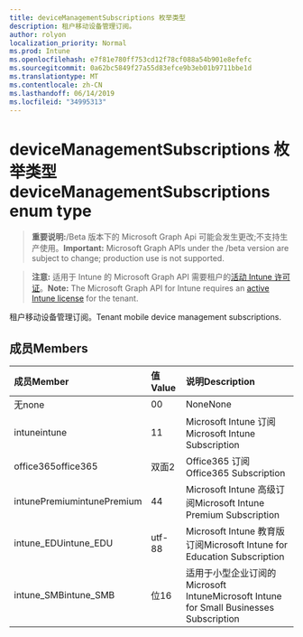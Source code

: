 ```yaml
---
title: deviceManagementSubscriptions 枚举类型
description: 租户移动设备管理订阅。
author: rolyon
localization_priority: Normal
ms.prod: Intune
ms.openlocfilehash: e7f81e780ff753cd12f78cf088a54b901e8efefc
ms.sourcegitcommit: 0a62bc5849f27a55d83efce9b3eb01b9711bbe1d
ms.translationtype: MT
ms.contentlocale: zh-CN
ms.lasthandoff: 06/14/2019
ms.locfileid: "34995313"
---
```

# <a name="devicemanagementsubscriptions-enum-type"></a><span data-ttu-id="f084b-103">deviceManagementSubscriptions 枚举类型</span><span class="sxs-lookup"><span data-stu-id="f084b-103">deviceManagementSubscriptions enum type</span></span>

> <span data-ttu-id="f084b-104">**重要说明:**/Beta 版本下的 Microsoft Graph Api 可能会发生更改;不支持生产使用。</span><span class="sxs-lookup"><span data-stu-id="f084b-104">**Important:** Microsoft Graph APIs under the /beta version are subject to change; production use is not supported.</span></span>

> <span data-ttu-id="f084b-105">**注意:** 适用于 Intune 的 Microsoft Graph API 需要租户的[活动 Intune 许可证](https://go.microsoft.com/fwlink/?linkid=839381)。</span><span class="sxs-lookup"><span data-stu-id="f084b-105">**Note:** The Microsoft Graph API for Intune requires an [active Intune license](https://go.microsoft.com/fwlink/?linkid=839381) for the tenant.</span></span>

<span data-ttu-id="f084b-106">租户移动设备管理订阅。</span><span class="sxs-lookup"><span data-stu-id="f084b-106">Tenant mobile device management subscriptions.</span></span>

## <a name="members"></a><span data-ttu-id="f084b-107">成员</span><span class="sxs-lookup"><span data-stu-id="f084b-107">Members</span></span>
|<span data-ttu-id="f084b-108">成员</span><span class="sxs-lookup"><span data-stu-id="f084b-108">Member</span></span>|<span data-ttu-id="f084b-109">值</span><span class="sxs-lookup"><span data-stu-id="f084b-109">Value</span></span>|<span data-ttu-id="f084b-110">说明</span><span class="sxs-lookup"><span data-stu-id="f084b-110">Description</span></span>|
|:---|:---|:---|
|<span data-ttu-id="f084b-111">无</span><span class="sxs-lookup"><span data-stu-id="f084b-111">none</span></span>|<span data-ttu-id="f084b-112">0</span><span class="sxs-lookup"><span data-stu-id="f084b-112">0</span></span>|<span data-ttu-id="f084b-113">None</span><span class="sxs-lookup"><span data-stu-id="f084b-113">None</span></span>|
|<span data-ttu-id="f084b-114">intune</span><span class="sxs-lookup"><span data-stu-id="f084b-114">intune</span></span>|<span data-ttu-id="f084b-115">1</span><span class="sxs-lookup"><span data-stu-id="f084b-115">1</span></span>|<span data-ttu-id="f084b-116">Microsoft Intune 订阅</span><span class="sxs-lookup"><span data-stu-id="f084b-116">Microsoft Intune Subscription</span></span>|
|<span data-ttu-id="f084b-117">office365</span><span class="sxs-lookup"><span data-stu-id="f084b-117">office365</span></span>|<span data-ttu-id="f084b-118">双面</span><span class="sxs-lookup"><span data-stu-id="f084b-118">2</span></span>|<span data-ttu-id="f084b-119">Office365 订阅</span><span class="sxs-lookup"><span data-stu-id="f084b-119">Office365 Subscription</span></span>|
|<span data-ttu-id="f084b-120">intunePremium</span><span class="sxs-lookup"><span data-stu-id="f084b-120">intunePremium</span></span>|<span data-ttu-id="f084b-121">4</span><span class="sxs-lookup"><span data-stu-id="f084b-121">4</span></span>|<span data-ttu-id="f084b-122">Microsoft Intune 高级订阅</span><span class="sxs-lookup"><span data-stu-id="f084b-122">Microsoft Intune Premium Subscription</span></span>|
|<span data-ttu-id="f084b-123">intune_EDU</span><span class="sxs-lookup"><span data-stu-id="f084b-123">intune_EDU</span></span>|<span data-ttu-id="f084b-124">utf-8</span><span class="sxs-lookup"><span data-stu-id="f084b-124">8</span></span>|<span data-ttu-id="f084b-125">Microsoft Intune 教育版订阅</span><span class="sxs-lookup"><span data-stu-id="f084b-125">Microsoft Intune for Education Subscription</span></span>|
|<span data-ttu-id="f084b-126">intune_SMB</span><span class="sxs-lookup"><span data-stu-id="f084b-126">intune_SMB</span></span>|<span data-ttu-id="f084b-127">位</span><span class="sxs-lookup"><span data-stu-id="f084b-127">16</span></span>|<span data-ttu-id="f084b-128">适用于小型企业订阅的 Microsoft Intune</span><span class="sxs-lookup"><span data-stu-id="f084b-128">Microsoft Intune for Small Businesses Subscription</span></span>|





